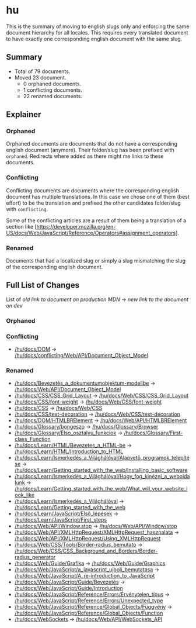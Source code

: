 # hu

This is the summary of moving to english slugs only and enforcing the same
document hierarchy for all locales. This requires every translated document to
have exactly one corresponding english document with the same slug.

## Summary

* Total of 79 documents.
* Moved 23 document.
  * 0 orphaned documents.
  * 1 conflicting documents.
  * 22 renamed documents.

## Explainer

### Orphaned

Orphaned documents are documents that do not have a corresponding english
document (anymore). Their folder/slug has been prefixed with `orphaned`.
Redirects where added as there might me links to these documents.

### Conflicting

Conflicting documents are documents where the corresponding english document has
multiple translations. In this case we chose one of them (best effort) to be the
translation and prefixed the other candidates folder/slug with `conflicting`.

Some of the conflicting articles are a result of them being a translation of a
section like
[https://developer.mozilla.org/en-US/docs/Web/JavaScript/Reference/Operators#assignment_operators].

### Renamed

Documents that had a localized slug or simply a slug mismatching the slug of the
corresponding english document.

## Full List of Changes

List of _old link to document on production MDN_
→ _new link to the document on dev_

### Orphaned



### Conflicting
* [/hu/docs/DOM](https://developer.mozilla.org/hu/docs/DOM) → [/hu/docs/conflicting/Web/API/Document_Object_Model](/hu/docs/conflicting/Web/API/Document_Object_Model)

### Renamed
* [/hu/docs/Bevezetés_a_dokumentumobjektum-modellbe](https://developer.mozilla.org/hu/docs/Bevezetés_a_dokumentumobjektum-modellbe) → [/hu/docs/Web/API/Document_Object_Model](/hu/docs/Web/API/Document_Object_Model)
* [/hu/docs/CSS/CSS_Grid_Layout](https://developer.mozilla.org/hu/docs/CSS/CSS_Grid_Layout) → [/hu/docs/Web/CSS/CSS_Grid_Layout](/hu/docs/Web/CSS/CSS_Grid_Layout)
* [/hu/docs/CSS/font-weight](https://developer.mozilla.org/hu/docs/CSS/font-weight) → [/hu/docs/Web/CSS/font-weight](/hu/docs/Web/CSS/font-weight)
* [/hu/docs/CSS](https://developer.mozilla.org/hu/docs/CSS) → [/hu/docs/Web/CSS](/hu/docs/Web/CSS)
* [/hu/docs/CSS/text-decoration](https://developer.mozilla.org/hu/docs/CSS/text-decoration) → [/hu/docs/Web/CSS/text-decoration](/hu/docs/Web/CSS/text-decoration)
* [/hu/docs/DOM/HTMLBRElement](https://developer.mozilla.org/hu/docs/DOM/HTMLBRElement) → [/hu/docs/Web/API/HTMLBRElement](/hu/docs/Web/API/HTMLBRElement)
* [/hu/docs/Glossary/bongeszo](https://developer.mozilla.org/hu/docs/Glossary/bongeszo) → [/hu/docs/Glossary/Browser](/hu/docs/Glossary/Browser)
* [/hu/docs/Glossary/Elso_osztalyu_funkciok](https://developer.mozilla.org/hu/docs/Glossary/Elso_osztalyu_funkciok) → [/hu/docs/Glossary/First-class_Function](/hu/docs/Glossary/First-class_Function)
* [/hu/docs/Learn/HTML/Bevezetes_a_HTML-be](https://developer.mozilla.org/hu/docs/Learn/HTML/Bevezetes_a_HTML-be) → [/hu/docs/Learn/HTML/Introduction_to_HTML](/hu/docs/Learn/HTML/Introduction_to_HTML)
* [/hu/docs/Learn/Ismerkedés_a_Világhálóval/Alapvető_programok_telepítése](https://developer.mozilla.org/hu/docs/Learn/Ismerkedés_a_Világhálóval/Alapvető_programok_telepítése) → [/hu/docs/Learn/Getting_started_with_the_web/Installing_basic_software](/hu/docs/Learn/Getting_started_with_the_web/Installing_basic_software)
* [/hu/docs/Learn/Ismerkedés_a_Világhálóval/Hogy_fog_kinézni_a_weboldalunk](https://developer.mozilla.org/hu/docs/Learn/Ismerkedés_a_Világhálóval/Hogy_fog_kinézni_a_weboldalunk) → [/hu/docs/Learn/Getting_started_with_the_web/What_will_your_website_look_like](/hu/docs/Learn/Getting_started_with_the_web/What_will_your_website_look_like)
* [/hu/docs/Learn/Ismerkedés_a_Világhálóval](https://developer.mozilla.org/hu/docs/Learn/Ismerkedés_a_Világhálóval) → [/hu/docs/Learn/Getting_started_with_the_web](/hu/docs/Learn/Getting_started_with_the_web)
* [/hu/docs/Learn/JavaScript/Első_lépések](https://developer.mozilla.org/hu/docs/Learn/JavaScript/Első_lépések) → [/hu/docs/Learn/JavaScript/First_steps](/hu/docs/Learn/JavaScript/First_steps)
* [/hu/docs/Web/API/Window.stop](https://developer.mozilla.org/hu/docs/Web/API/Window.stop) → [/hu/docs/Web/API/Window/stop](/hu/docs/Web/API/Window/stop)
* [/hu/docs/Web/API/XMLHttpRequest/XMLHttpRequest_hasznalata](https://developer.mozilla.org/hu/docs/Web/API/XMLHttpRequest/XMLHttpRequest_hasznalata) → [/hu/docs/Web/API/XMLHttpRequest/Using_XMLHttpRequest](/hu/docs/Web/API/XMLHttpRequest/Using_XMLHttpRequest)
* [/hu/docs/Web/CSS/Tools/Border-radius_bemutato](https://developer.mozilla.org/hu/docs/Web/CSS/Tools/Border-radius_bemutato) → [/hu/docs/Web/CSS/CSS_Background_and_Borders/Border-radius_generator](/hu/docs/Web/CSS/CSS_Background_and_Borders/Border-radius_generator)
* [/hu/docs/Web/Guide/Grafika](https://developer.mozilla.org/hu/docs/Web/Guide/Grafika) → [/hu/docs/Web/Guide/Graphics](/hu/docs/Web/Guide/Graphics)
* [/hu/docs/Web/JavaScript/a_javascript_ujboli_bemutatasa](https://developer.mozilla.org/hu/docs/Web/JavaScript/a_javascript_ujboli_bemutatasa) → [/hu/docs/Web/JavaScript/A_re-introduction_to_JavaScript](/hu/docs/Web/JavaScript/A_re-introduction_to_JavaScript)
* [/hu/docs/Web/JavaScript/Guide/Bevezetés](https://developer.mozilla.org/hu/docs/Web/JavaScript/Guide/Bevezetés) → [/hu/docs/Web/JavaScript/Guide/Introduction](/hu/docs/Web/JavaScript/Guide/Introduction)
* [/hu/docs/Web/JavaScript/Reference/Errors/Érvénytelen_típus](https://developer.mozilla.org/hu/docs/Web/JavaScript/Reference/Errors/Érvénytelen_típus) → [/hu/docs/Web/JavaScript/Reference/Errors/Unexpected_type](/hu/docs/Web/JavaScript/Reference/Errors/Unexpected_type)
* [/hu/docs/Web/JavaScript/Reference/Global_Objects/Függvény](https://developer.mozilla.org/hu/docs/Web/JavaScript/Reference/Global_Objects/Függvény) → [/hu/docs/Web/JavaScript/Reference/Global_Objects/Function](/hu/docs/Web/JavaScript/Reference/Global_Objects/Function)
* [/hu/docs/WebSockets](https://developer.mozilla.org/hu/docs/WebSockets) → [/hu/docs/Web/API/WebSockets_API](/hu/docs/Web/API/WebSockets_API)
